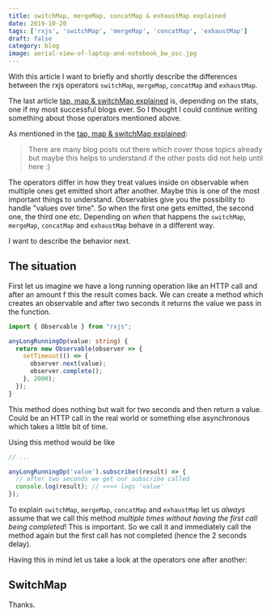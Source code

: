 ```yaml
---
title: switchMap, mergeMap, concatMap & exhaustMap explained
date: 2019-10-20
tags: ['rxjs', 'switchMap', 'mergeMap', 'concatMap', 'exhaustMap']
draft: false
category: blog
image: aerial-view-of-laptop-and-notebook_bw_osc.jpg
---
```


With this article I want to briefly and shortly describe the differences between the rxjs operators `switchMap`, `mergeMap`, `concatMap` and `exhaustMap`.

The last article [tap, map & switchMap explained](https://offering.solutions/blog/articles/2019/10/20/tap-map-switchmap-explained/) is, depending on the stats, one if my most successful blogs ever. So I thought I could continue writing something about those operators mentioned above.

As mentioned in the [tap, map & switchMap explained](https://offering.solutions/blog/articles/2019/10/20/tap-map-switchmap-explained/):

> There are many blog posts out there which cover those topics already but maybe this helps to understand if the other posts did not help until here :)

The operators differ in how they treat values inside on observable when multiple ones get emitted short after another. Maybe this is one of the most important things to understand. Observables give you the possibility to handle "values over time". So when the first one gets emitted, the second one, the third one etc. Depending on _when_ that happens the `switchMap`, `mergeMap`, `concatMap` and `exhaustMap` behave in a different way.

I want to describe the behavior next.

## The situation

First let us imagine we have a long running operation like an HTTP call and after an amount f this the result comes back. We can create a method which creates an observable and after two seconds it returns the value we pass in the function.

```ts
import { Observable } from "rxjs";

anyLongRunningOp(value: string) {
  return new Observable(observer => {
    setTimeout(() => {
      observer.next(value);
      observer.complete();
    }, 2000);
  });
}
```

This method does nothing but wait for two seconds and then return a value. Could be an HTTP call in the real world or something else asynchronous which takes a little bit of time.

Using this method would be like

```ts
// ...

anyLongRunningOp('value').subscribe((result) => {
  // after two seconds we get our subscribe called
  console.log(result); // <<<< logs 'value'
});
```

To explain `switchMap`, `mergeMap`, `concatMap` and `exhaustMap` let us _always_ assume that we call this method _multiple times without having the first call being completed_! This is important. So we call it and immediately call the method again but the first call has not completed (hence the 2 seconds delay).

Having this in mind let us take a look at the operators one after another:

## SwitchMap

Thanks.

